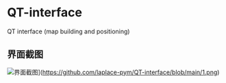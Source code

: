 # QT-interface
QT interface (map building and positioning)
## 界面截图
![界面截图]([[[screenshot1.png](https://github.com/laplace-pym/QT-interface/blob/main/1.png?raw=true)](https://github.com/laplace-pym/QT-interface/blob/main/1.png))](https://github.com/laplace-pym/QT-interface/blob/main/1.png)

